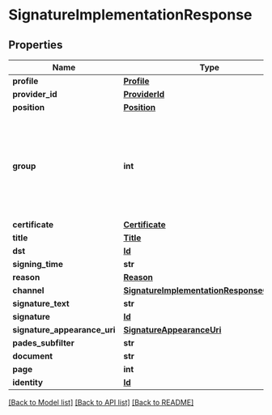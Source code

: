 # SignatureImplementationResponse

## Properties
Name | Type | Description | Notes
------------ | ------------- | ------------- | -------------
**profile** | [**Profile**](Profile.md) |  | [optional] 
**provider_id** | [**ProviderId**](ProviderId.md) |  | [optional] 
**position** | [**Position**](Position.md) |  | [optional] 
**group** | **int** | Number of the groups which the signer belongs during digital signature transaction creation | [optional] 
**certificate** | [**Certificate**](Certificate.md) |  | [optional] 
**title** | [**Title**](Title.md) |  | [optional] 
**dst** | [**Id**](Id.md) |  | [optional] 
**signing_time** | **str** |  | [optional] 
**reason** | [**Reason**](Reason.md) |  | [optional] 
**channel** | [**SignatureImplementationResponseChannel**](SignatureImplementationResponseChannel.md) |  | [optional] 
**signature_text** | **str** |  | [optional] 
**signature** | [**Id**](Id.md) |  | [optional] 
**signature_appearance_uri** | [**SignatureAppearanceUri**](SignatureAppearanceUri.md) |  | [optional] 
**pades_subfilter** | **str** |  | [optional] 
**document** | **str** |  | [optional] 
**page** | **int** |  | [optional] 
**identity** | [**Id**](Id.md) |  | [optional] 

[[Back to Model list]](../README.md#documentation-for-models) [[Back to API list]](../README.md#documentation-for-api-endpoints) [[Back to README]](../README.md)


